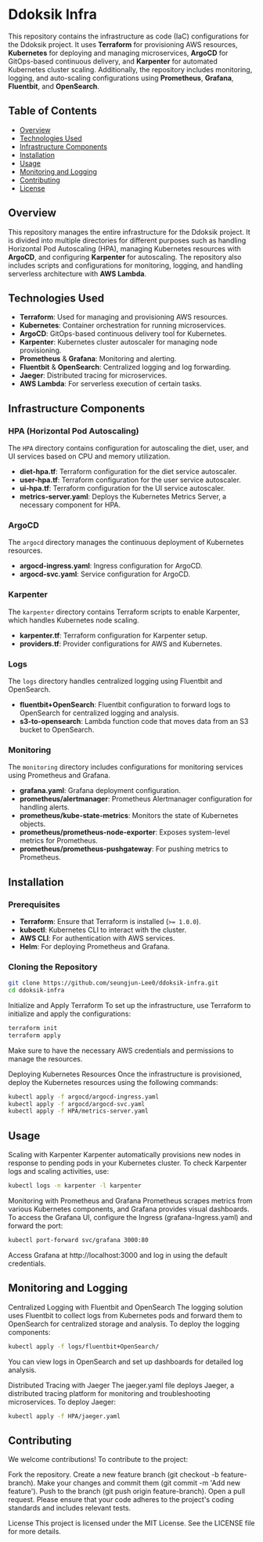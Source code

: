 # Ddoksik Infra

This repository contains the infrastructure as code (IaC) configurations for the Ddoksik project. It uses **Terraform** for provisioning AWS resources, **Kubernetes** for deploying and managing microservices, **ArgoCD** for GitOps-based continuous delivery, and **Karpenter** for automated Kubernetes cluster scaling. Additionally, the repository includes monitoring, logging, and auto-scaling configurations using **Prometheus**, **Grafana**, **Fluentbit**, and **OpenSearch**.

## Table of Contents

- [Overview](#overview)
- [Technologies Used](#technologies-used)
- [Infrastructure Components](#infrastructure-components)
- [Installation](#installation)
- [Usage](#usage)
- [Monitoring and Logging](#monitoring-and-logging)
- [Contributing](#contributing)
- [License](#license)

## Overview

This repository manages the entire infrastructure for the Ddoksik project. It is divided into multiple directories for different purposes such as handling Horizontal Pod Autoscaling (HPA), managing Kubernetes resources with **ArgoCD**, and configuring **Karpenter** for autoscaling. The repository also includes scripts and configurations for monitoring, logging, and handling serverless architecture with **AWS Lambda**.

## Technologies Used

- **Terraform**: Used for managing and provisioning AWS resources.
- **Kubernetes**: Container orchestration for running microservices.
- **ArgoCD**: GitOps-based continuous delivery tool for Kubernetes.
- **Karpenter**: Kubernetes cluster autoscaler for managing node provisioning.
- **Prometheus** & **Grafana**: Monitoring and alerting.
- **Fluentbit** & **OpenSearch**: Centralized logging and log forwarding.
- **Jaeger**: Distributed tracing for microservices.
- **AWS Lambda**: For serverless execution of certain tasks.

## Infrastructure Components

### HPA (Horizontal Pod Autoscaling)
The `HPA` directory contains configuration for autoscaling the diet, user, and UI services based on CPU and memory utilization.

- **diet-hpa.tf**: Terraform configuration for the diet service autoscaler.
- **user-hpa.tf**: Terraform configuration for the user service autoscaler.
- **ui-hpa.tf**: Terraform configuration for the UI service autoscaler.
- **metrics-server.yaml**: Deploys the Kubernetes Metrics Server, a necessary component for HPA.

### ArgoCD
The `argocd` directory manages the continuous deployment of Kubernetes resources.

- **argocd-ingress.yaml**: Ingress configuration for ArgoCD.
- **argocd-svc.yaml**: Service configuration for ArgoCD.

### Karpenter
The `karpenter` directory contains Terraform scripts to enable Karpenter, which handles Kubernetes node scaling.

- **karpenter.tf**: Terraform configuration for Karpenter setup.
- **providers.tf**: Provider configurations for AWS and Kubernetes.

### Logs
The `logs` directory handles centralized logging using Fluentbit and OpenSearch.

- **fluentbit+OpenSearch**: Fluentbit configuration to forward logs to OpenSearch for centralized logging and analysis.
- **s3-to-opensearch**: Lambda function code that moves data from an S3 bucket to OpenSearch.

### Monitoring
The `monitoring` directory includes configurations for monitoring services using Prometheus and Grafana.

- **grafana.yaml**: Grafana deployment configuration.
- **prometheus/alertmanager**: Prometheus Alertmanager configuration for handling alerts.
- **prometheus/kube-state-metrics**: Monitors the state of Kubernetes objects.
- **prometheus/prometheus-node-exporter**: Exposes system-level metrics for Prometheus.
- **prometheus/prometheus-pushgateway**: For pushing metrics to Prometheus.

## Installation

### Prerequisites

- **Terraform**: Ensure that Terraform is installed (`>= 1.0.0`).
- **kubectl**: Kubernetes CLI to interact with the cluster.
- **AWS CLI**: For authentication with AWS services.
- **Helm**: For deploying Prometheus and Grafana.

### Cloning the Repository

```bash
git clone https://github.com/seungjun-Lee0/ddoksik-infra.git
cd ddoksik-infra
```

Initialize and Apply Terraform
To set up the infrastructure, use Terraform to initialize and apply the configurations:

```bash
terraform init
terraform apply
```
Make sure to have the necessary AWS credentials and permissions to manage the resources.

Deploying Kubernetes Resources
Once the infrastructure is provisioned, deploy the Kubernetes resources using the following commands:

```bash
kubectl apply -f argocd/argocd-ingress.yaml
kubectl apply -f argocd/argocd-svc.yaml
kubectl apply -f HPA/metrics-server.yaml
```
## Usage
Scaling with Karpenter
Karpenter automatically provisions new nodes in response to pending pods in your Kubernetes cluster. To check Karpenter logs and scaling activities, use:

```bash
kubectl logs -n karpenter -l karpenter
```
Monitoring with Prometheus and Grafana
Prometheus scrapes metrics from various Kubernetes components, and Grafana provides visual dashboards. To access the Grafana UI, configure the Ingress (grafana-Ingress.yaml) and forward the port:

```bash
kubectl port-forward svc/grafana 3000:80
```
Access Grafana at http://localhost:3000 and log in using the default credentials.

## Monitoring and Logging
Centralized Logging with Fluentbit and OpenSearch
The logging solution uses Fluentbit to collect logs from Kubernetes pods and forward them to OpenSearch for centralized storage and analysis. To deploy the logging components:

```bash
kubectl apply -f logs/fluentbit+OpenSearch/
```
You can view logs in OpenSearch and set up dashboards for detailed log analysis.

Distributed Tracing with Jaeger
The jaeger.yaml file deploys Jaeger, a distributed tracing platform for monitoring and troubleshooting microservices. To deploy Jaeger:

```bash
kubectl apply -f HPA/jaeger.yaml
```
## Contributing
We welcome contributions! To contribute to the project:

Fork the repository.
Create a new feature branch (git checkout -b feature-branch).
Make your changes and commit them (git commit -m 'Add new feature').
Push to the branch (git push origin feature-branch).
Open a pull request.
Please ensure that your code adheres to the project's coding standards and includes relevant tests.

License
This project is licensed under the MIT License. See the LICENSE file for more details.
